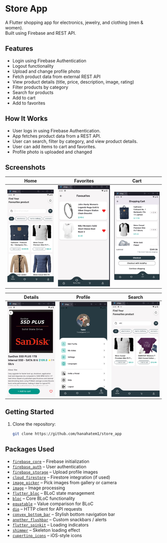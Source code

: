 #  Store App

A Flutter shopping app for electronics, jewelry, and clothing (men & women).  
Built using Firebase and REST API.

##  Features

-  Login using Firebase Authentication  
-  Logout functionality  
-  Upload and change profile photo   
-  Fetch product data from external REST API
-  View product details (title, price, description, image, rating)
-  Filter products by category  
-  Search for products  
-  Add to cart  
-  Add to favorites
  
##  How It Works

- User logs in using Firebase Authentication.
- App fetches product data from a REST API.
- User can search, filter by category, and view product details.
- User can add items to cart and favorites.
- Profile photo is uploaded and changed


##  Screenshots

| Home | Favorites | Cart |
|------|-----------|------|
| ![Home](screenshots/home.png) | ![Favorites](screenshots/favouites.png) | ![Cart](screenshots/cart.png) |

| Details | Profile | Search |
|---------|---------|--------|
| ![Details](screenshots/details.png) | ![Profile](screenshots/profile.png) | ![Search](screenshots/search.png) |

##  Getting Started

1. Clone the repository:
   ```bash
   git clone https://github.com/hanahatem1/store_app

 ##  Packages Used

- [`firebase_core`](https://pub.dev/packages/firebase_core) – Firebase initialization  
- [`firebase_auth`](https://pub.dev/packages/firebase_auth) – User authentication  
- [`firebase_storage`](https://pub.dev/packages/firebase_storage) – Upload profile images  
- [`cloud_firestore`](https://pub.dev/packages/cloud_firestore) – Firestore integration (if used)  
- [`image_picker`](https://pub.dev/packages/image_picker) – Pick images from gallery or camera  
- [`image`](https://pub.dev/packages/image) – Image processing  
- [`flutter_bloc`](https://pub.dev/packages/flutter_bloc) – BLoC state management  
- [`bloc`](https://pub.dev/packages/bloc) – Core BLoC functionality  
- [`equatable`](https://pub.dev/packages/equatable) – Value comparison for BLoC  
- [`dio`](https://pub.dev/packages/dio) – HTTP client for API requests  
- [`convex_bottom_bar`](https://pub.dev/packages/convex_bottom_bar) – Stylish bottom navigation bar  
- [`another_flushbar`](https://pub.dev/packages/another_flushbar) – Custom snackbars / alerts  
- [`flutter_spinkit`](https://pub.dev/packages/flutter_spinkit) – Loading indicators  
- [`shimmer`](https://pub.dev/packages/shimmer) – Skeleton loading effect  
- [`cupertino_icons`](https://pub.dev/packages/cupertino_icons) – iOS-style icons  
  
